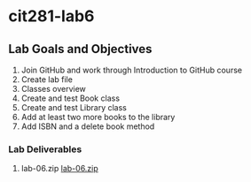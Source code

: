 # cit281-lab6

## Lab Goals and Objectives
1. Join GitHub and work through Introduction to GitHub course
2. Create lab file
3. Classes overview
4. Create and test Book class
5. Create and test Library class
6. Add at least two more books to the library
7. Add ISBN and a delete book method

### Lab Deliverables
1. lab-06.zip
[lab-06.zip](lab-06.zip)

